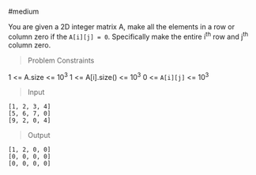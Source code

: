 #medium 

You are given a 2D integer matrix A, make all the elements in a row or column zero if the `A[i][j] = 0`.  Specifically make the entire i<sup>th</sup> row and j<sup>th</sup> column zero.

> Problem Constraints

1 <= A.size <= 10<sup>3</sup>
1 <= A[i].size() <= 10<sup>3</sup>
0 <= `A[i][j]` <= 10<sup>3</sup>


> Input

```
[1, 2, 3, 4]
[5, 6, 7, 0]
[9, 2, 0, 4]
```

> Output

```
[1, 2, 0, 0]
[0, 0, 0, 0]
[0, 0, 0, 0]
```